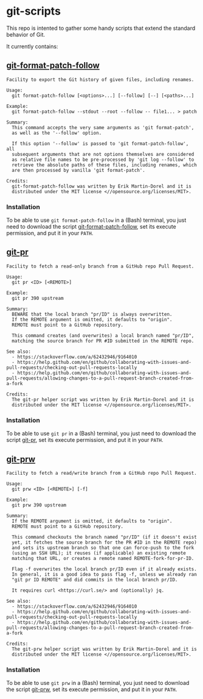 # git-scripts

This repo is intented to gather some handy scripts that extend the
standard behavior of Git.

It currently contains:

## [git-format-patch-follow](bin/git-format-patch-follow)

```
Facility to export the Git history of given files, including renames.

Usage:
  git format-patch-follow [<options>...] [--follow] [--] [<paths>...]

Example:
  git format-patch-follow --stdout --root --follow -- file1... > patch

Summary:
  This command accepts the very same arguments as 'git format-patch',
  as well as the '--follow' option.

  If this option '--follow' is passed to 'git format-patch-follow', all
  subsequent arguments that are not options themselves are considered
  as relative file names to be pre-processed by 'git log --follow' to
  retrieve the absolute paths of these files, including renames, which
  are then processed by vanilla 'git format-patch'.

Credits:
  git-format-patch-follow was written by Erik Martin-Dorel and it is
  distributed under the MIT license <//opensource.org/licenses/MIT>.
```

### Installation

To be able to use `git format-patch-follow` in a (Bash) terminal, you
just need to download the script
[git-format-patch-follow](https://github.com/erikmd/git-scripts/raw/master/bin/git-format-patch-follow),
set its execute permission, and put it in your `PATH`.

## [git-pr](bin/git-pr)

```
Facility to fetch a read-only branch from a GitHub repo Pull Request.

Usage:
  git pr <ID> [<REMOTE>]

Example:
  git pr 390 upstream

Summary:
  BEWARE that the local branch "pr/ID" is always overwritten.
  If the REMOTE argument is omitted, it defaults to "origin".
  REMOTE must point to a GitHub repository.

  This command creates (and overwrites) a local branch named "pr/ID",
  matching the source branch for PR #ID submitted in the REMOTE repo.

See also:
  - https://stackoverflow.com/a/62432946/9164010
  - https://help.github.com/en/github/collaborating-with-issues-and-pull-requests/checking-out-pull-requests-locally
  - https://help.github.com/en/github/collaborating-with-issues-and-pull-requests/allowing-changes-to-a-pull-request-branch-created-from-a-fork

Credits:
  The git-pr helper script was written by Erik Martin-Dorel and it is
  distributed under the MIT license <//opensource.org/licenses/MIT>.
```

### Installation

To be able to use `git pr` in a (Bash) terminal, you
just need to download the script
[git-pr](https://github.com/erikmd/git-scripts/raw/master/bin/git-pr),
set its execute permission, and put it in your `PATH`.

## [git-prw](bin/git-prw)

```
Facility to fetch a read/write branch from a GitHub repo Pull Request.

Usage:
  git prw <ID> [<REMOTE>] [-f]

Example:
  git prw 390 upstream

Summary:
  If the REMOTE argument is omitted, it defaults to "origin".
  REMOTE must point to a GitHub repository.

  This command checkouts the branch named "pr/ID" (if it doesn't exist
  yet, it fetches the source branch for the PR #ID in the REMOTE repo)
  and sets its upstream branch so that one can force-push to the fork
  (using an SSH URL); it reuses (if applicable) an existing remote
  matching that URL, or creates a remote named REMOTE-fork-for-pr-ID.

  Flag -f overwrites the local branch pr/ID even if it already exists.
  In general, it is a good idea to pass flag -f, unless we already ran
  "git pr ID REMOTE" and did commits in the local branch pr/ID.

  It requires curl <https://curl.se/> and (optionally) jq.

See also:
  - https://stackoverflow.com/a/62432946/9164010
  - https://help.github.com/en/github/collaborating-with-issues-and-pull-requests/checking-out-pull-requests-locally
  - https://help.github.com/en/github/collaborating-with-issues-and-pull-requests/allowing-changes-to-a-pull-request-branch-created-from-a-fork

Credits:
  The git-prw helper script was written by Erik Martin-Dorel and it is
  distributed under the MIT license <//opensource.org/licenses/MIT>.
```

### Installation

To be able to use `git prw` in a (Bash) terminal, you
just need to download the script
[git-prw](https://github.com/erikmd/git-scripts/raw/master/bin/git-prw),
set its execute permission, and put it in your `PATH`.
